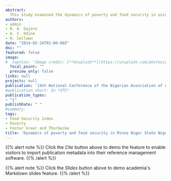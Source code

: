 ```yaml
---
abstract:
  This study examined the dynamics of poverty and food security in using data obtained from a 2 staged sampling of 108 households in Minna Niger state. Data was analysed through the use of descriptive statistics, Food Security Index, Foster, Greer and Thorbecke and the ordinary least square regression. The result indicated that the household heads were mostly (98.1%) men that were married (78.7%). Also, the results revealed that the household had access to food 2 to 3 times daily and majority (67.6% and 84.3%)of the households were food secured and lived below the poverty line respectively. The regression results revealed that poverty in the study area was influenced by the food security status of the household P<.0.01, educational level P<.0.05 and working experience P<.0.1. The study therefore recommends that mass literacy programmes should be introduced and encouraged and also programmes targeted at reducing food insecurity and poverty should be intensified in order to further increase the number of people that are food secured and live above the poverty line.
authors:
- admin
- R. A. Gajere
- A. I. Odine
- H. Sallawu
date: "2014-02-24T01:00:00Z"
doi: ""
featured: false
image:
#  caption: 'Image credit: [**Unsplash**](https://unsplash.com/photos/pLCdAaMFLTE)'
  focal_point: ""
  preview_only: false
links: null
projects: null
publication: '14th National Conference of the Nigerian Association of Agricultural Economists, School of Agriculture and Agricultural Technology, The Federal University of Technology, Akure between 24th and 28th February'
#publication_short: In *STC*
publication_types:
- "1"
publishDate: " "
#summary: 
tags:
- Food Security Index
- Poverty
- Foster Greer and Thorbecke
title: 'Dynamics of poverty and food security in Minna Niger State Nigeria'
---
```


{{% alert note %}}
Click the *Cite* button above to demo the feature to enable visitors to import publication metadata into their reference management software.
{{% /alert %}}

{{% alert note %}}
Click the *Slides* button above to demo academia's Markdown slides feature.
{{% /alert %}}
